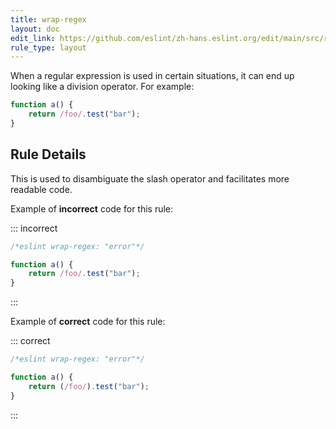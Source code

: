 ```yaml
---
title: wrap-regex
layout: doc
edit_link: https://github.com/eslint/zh-hans.eslint.org/edit/main/src/rules/wrap-regex.md
rule_type: layout
---
```




When a regular expression is used in certain situations, it can end up looking like a division operator. For example:

```js
function a() {
    return /foo/.test("bar");
}
```

## Rule Details

This is used to disambiguate the slash operator and facilitates more readable code.

Example of **incorrect** code for this rule:

::: incorrect

```js
/*eslint wrap-regex: "error"*/

function a() {
    return /foo/.test("bar");
}
```

:::

Example of **correct** code for this rule:

::: correct

```js
/*eslint wrap-regex: "error"*/

function a() {
    return (/foo/).test("bar");
}
```

:::
